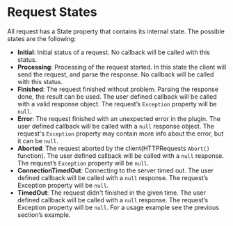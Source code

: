 # Request States
All request has a State property that contains its internal state. The possible states are the following:

- **Initial**: Initial status of a request. No callback will be called with this status.
- **Processing**: Processing of the request started. In this state the client will send the request, and parse the response. No callback will be called with this status.
- **Finished**: The request finished without problem. Parsing the response done, the result can be used. The user defined callback will be called with a valid response object. The request’s `Exception` property will be `null`.
- **Error**: The request finished with an unexpected error in the plugin. The user defined callback will be called with a `null` response object. The request's `Exception` property may contain more info about the error, but it can be `null`.
- **Aborted**: The request aborted by the client(HTTPRequests `Abort()` function). The user defined callback will be called with a `null` response. The request’s `Exception` property will be `null`.
- **ConnectionTimedOut**: Connecting to the server timed out. The user defined callback will be called with a `null` response. The request’s Exception property will be `null`.
- **TimedOut**: The request didn't finished in the given time. The user defined callback will be called with a `null` response. The request’s Exception property will be `null`.
For a usage example see the previous section’s example.
